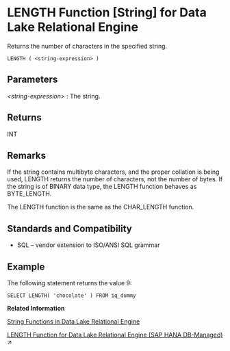 <!-- loioa55ea65684f21015a60794ef54777c14 -->

# LENGTH Function \[String\] for Data Lake Relational Engine

Returns the number of characters in the specified string.



```
LENGTH ( <string-expression> )
```



<a name="loioa55ea65684f21015a60794ef54777c14__LENGTH_parm1"/>

## Parameters

 *<string-expression\>*
 :   The string.

 

<a name="loioa55ea65684f21015a60794ef54777c14__LENGTH_returns1"/>

## Returns

INT



<a name="loioa55ea65684f21015a60794ef54777c14__LENGTH_remarks1"/>

## Remarks

If the string contains multibyte characters, and the proper collation is being used, LENGTH returns the number of characters, not the number of bytes. If the string is of BINARY data type, the LENGTH function behaves as BYTE\_LENGTH.

The LENGTH function is the same as the CHAR\_LENGTH function.



<a name="loioa55ea65684f21015a60794ef54777c14__LENGTH_standards1"/>

## Standards and Compatibility

-   SQL – vendor extension to ISO/ANSI SQL grammar



<a name="loioa55ea65684f21015a60794ef54777c14__LENGTH_example1"/>

## Example

The following statement returns the value 9:

```
SELECT LENGTH( 'chocolate' ) FROM iq_dummy
```

**Related Information**  


[String Functions in Data Lake Relational Engine](string-functions-in-data-lake-relational-engine-a52d1d9.md "String functions perform conversion, extraction, or manipulation operations on strings, or return information about strings.")

[LENGTH Function for Data Lake Relational Engine (SAP HANA DB-Managed)](https://help.sap.com/viewer/a898e08b84f21015969fa437e89860c8/2023_1_QRC/en-US/ae555cf86ee34fe887637dbcd64a33c3.html "Returns the number of characters in the specified string.") :arrow_upper_right:

